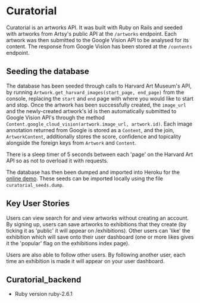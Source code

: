 # Curatorial

Curatorial is an artworks API. It was built with Ruby on Rails and seeded with artworks from Artsy's public API at the `/artworks` endpoint. Each artwork was then submitted to the Google Vision API to be analysed for its content. The response from Google Vision has been stored at the `/contents` endpoint. 

## Seeding the database
The database has been seeded through calls to Harvard Art Museum's API, by running `Artwork.get_harvard_images(start_page, end_page)` from the console, replacing the `start` and `end` page with where you would like to start and stop. Once the artwork has been successfully created, the `image_url` and the newly-created artwork's id is then automatically submitted to Google Vision API's through the method `Content.google_cloud_vision(artwork.image_url, artwork.id)`. Each image annotation returned from Google is stored as a `Content`, and the join, `ArtworkContent`, additionally stores the score, confidence and topicality alongside the foreign keys from `Artwork` and `Content`. 

There is a sleep timer of 5 seconds between each 'page' on the Harvard Art API so as not to overload it with requests. 

The database has then been dumped and imported into Heroku for the [online demo](https://curatorial-app.herokuapp.com/). These seeds can be imported locally using the file `curatorial_seeds.dump`. 

## Key User Stories
Users can view search for and view artworks without creating an account. By signing up, users can save artworks to exhibitions that they create (by ticking it as 'public' it will appear on /exhibitions). Other users can 'like' the exhibition which will save onto their user dashboard (one or more likes gives it the 'popular' flag on the exhibitions index page). 

Users are also able to follow other users. By following another user, each time an exhibition is made it will appear on your user dashboard.

## Curatorial_backend

* Ruby version ruby-2.6.1

